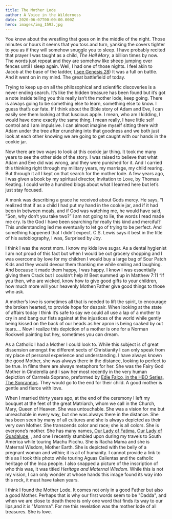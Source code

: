 ```yaml
---
title: The Mother Lode
author: A Voice in the Wilderness
date: 2020-06-07T00:00:00.000Z
hero: images/img_1593.jpg
---
```

You know about the wrestling that goes on in the middle of the night. Those minutes or hours it seems that you toss and turn, yanking the covers tighter to you as if they will somehow snuggle you to sleep. I have probably recited that prayer I was taught as a child, *The Hail Mary*, a billion times by now. The words just repeat and they are somehow like sheep jumping over fences until I sleep again. Well, I had one of those nights. I feel akin to Jacob at the base of the ladder, ([ see Genesis 28](https://www.biblegateway.com/passage/?search=Genesis%2028&version=MSG)) It was a full on battle. And it went on in my mind. The great battlefield of today. 

Trying to keep up on all the philosophical and scientific discoveries is a never ending search. It’s like the hidden treasure has been found but it’s got a note inside telling you this really isn’t the mother lode, keep going. There is always going to be something else to learn, something else to know. I guess that’s our fate. If I think about the Bible story of Adam and Eve, I can easily see them looking at that luscious apple. I mean, who am I kidding, I would have done exactly the same thing. I mean really, I have little self control and I am impulsive. I can almost imagine myself sitting there with Adam under the tree after crunching into that goodness and we both just look at each other knowing we are going to get caught with our hands in the cookie jar.

Now there are two ways to look at this cookie jar thing. It took me many years to see the other side of the story. I was raised to believe that what Adam and Eve did was wrong, and they were punished for it. And I carried this thinking right through my military years, my marriage, my child rearing.  But through it all I kept on that search for the mother lode. A few years ago, I was given a book by my spiritual director, Invitation to Love, by Thomas Keating. I could write a hundred blogs about what I learned here but let’s just stay focused.

A monk was describing a grace he received about Gods mercy. He says, “I realized that if as a child I had put my hand in the cookie jar, and if it had been in between meals, and if God was watching me, he would have said, “Son, why don’t you take two?” I am not going to lie, the words I read made me cry. Is the God I have been searching for really this kind and merciful? This understanding led me eventually to let go of trying to be perfect. And something happened that I didn’t expect. C.S. Lewis says it best in the title of his autobiography, I was, Surprised by Joy.

I think I was the worst mom. I know my kids love sugar. As a dental hygienist I am not proud of this fact but when I would be out grocery shopping and I was overcome by love for my children I would buy a large bag of Sour Patch Kids and they would devour them thanking me while smiling and laughing. And because it made them happy, I was happy. I know I was essentially giving them Crack but I couldn’t help it! Best summed up in Matthew 7:11 “If you then, who are wicked, know how to give good gifts to your children, how much more will your heavenly Mother/Father give good things to those who ask.

A mother’s love is sometimes all that is needed to lift the spirit, to encourage the broken hearted, to provide hope for despair. When looking at the state of affairs today I think it’s safe to say we could all use a lap of a mother to cry in and bang our fists against at the injustices of the world while gently being kissed on the back of our heads as her apron is being soaked by out tears…. Now I realize this depiction of a mother is one for a Norman Rockwell painting but hey, sometimes you can dream. 

As a Catholic I had a Mother I could look to. While this subject is of great dissension amongst the different sects of Christianity I can only speak from my place of personal experience and understanding. I have always known the good Mother, she was always there in the distance, looking to perfect to be true. In films there are always metaphors for her. She was the Fairy God Mother in Cinderella and I saw her most recently in the very human depiction of Carmela Soprano, preformed by [Edie Falco, in the HBO Series, The Soprannos](https://www.hbo.com/the-sopranos). They would go to the end for their child. A good mother is gentle and fierce with love.

When I married thirty years ago, at the end of the ceremony I left my bouquet at the feet of the great Matriarch, whom we call in the Church, Mary, Queen of Heaven. She was untouchable. She was a vision for me but unreachable in every way, but she was always there in the distance. She has been seen by many of all cultures and she is always depicted as their very own Mother. She transcends color and race; she is all colors. She is everyone’s mother. She has many names,[ Our Lady of Fatima](https://en.wikipedia.org/wiki/Our_Lady_of_F%C3%A1tima), [Our Lady of Guadalupe](https://en.wikipedia.org/wiki/Our_Lady_of_Guadalupe), , and one I recently stumbled upon during my travels to South America while touring Machu Picchu. She is Racha Mama and she is Maternal Wisdom, Mother Earth. She is depicted with the belly of a pregnant woman and within; it is all of humanity. I cannot provide a link to this as I took this photo while touring Aguas Calientas and the catholic heritage of the Inca people. I also snapped a picture of the inscription of who this was, it was titled *Heritage and Maternal Wisdom.* While this is not my vision, I can only wonder at whose hands this image found its way into this rock, it must have taken years.

I think I found the Mother Lode. It comes not only in a good Father but also a good Mother. Perhaps that is why our first words seem to be "Dadda", and when we are close to death there is only one word that finds its way to our lips,and it is "Momma". For me this revelation was the mother lode of all treasures. She is love.
